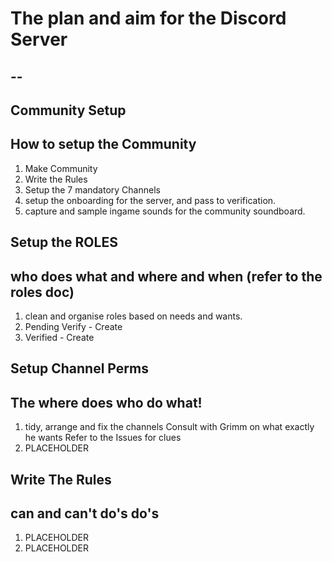 # The plan and aim for the Discord Server
--
-----------------------------------------
## Community Setup
How to setup the Community
-----------------------------------------
1. Make Community
2. Write the Rules
3. Setup the 7 mandatory Channels
4. setup the onboarding for the server, and pass to verification. 
5. capture and sample ingame sounds for the community soundboard. 

## Setup the ROLES
who does what and where and when (refer to the roles doc)
-----------------------------------------
1. clean and organise roles based on needs and wants. 
2. Pending Verify - Create
3. Verified - Create

## Setup Channel Perms
The where does who do what!
-----------------------------------------
1. tidy, arrange and fix the channels
	Consult with Grimm on what exactly he wants
	Refer to the Issues for clues
2. PLACEHOLDER

## Write The Rules
can and can't do's
do's
-----------------------------------------
1. PLACEHOLDER
2. PLACEHOLDER

